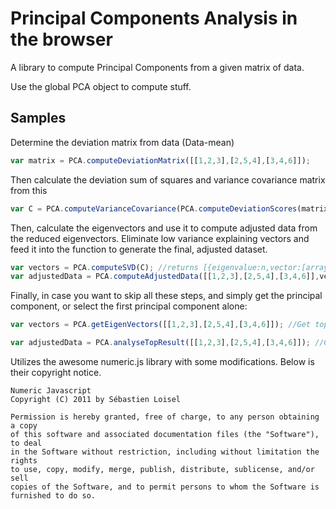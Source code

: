 # Principal Components Analysis in the browser

A library to compute Principal Components from a given matrix of data.

Use the global PCA object to compute stuff.

## Samples

Determine the deviation matrix from data (Data-mean)
```js
var matrix = PCA.computeDeviationMatrix([[1,2,3],[2,5,4],[3,4,6]]);
```

Then calculate the deviation sum of squares and variance covariance matrix from this 

```js
var C = PCA.computeVarianceCovariance(PCA.computeDeviationScores(matrix),false); //compute variance for population and not sample
```

Then, calculate the eigenvectors and use it to compute adjusted data from the reduced eigenvectors. Eliminate low variance explaining vectors and feed it into the function to generate the final, adjusted dataset.

```js
var vectors = PCA.computeSVD(C); //returns [{eigenvalue:n,vector:[array]}]
var adjustedData = PCA.computeAdjustedData([[1,2,3],[2,5,4],[3,4,6]],vectors[0].vector,vectors[1].vector); //select the first 2 principal components
```

Finally, in case you want to skip all these steps, and simply get the principal component, or select the first principal component alone:

```js
var vectors = PCA.getEigenVectors([[1,2,3],[2,5,4],[3,4,6]]); //Get top eigenvectors

var adjustedData = PCA.analyseTopResult([[1,2,3],[2,5,4],[3,4,6]]); //Get adjusted data using only the first eigenvector
```

Utilizes the awesome numeric.js library with some modifications. Below is their copyright notice.

```
Numeric Javascript
Copyright (C) 2011 by Sébastien Loisel

Permission is hereby granted, free of charge, to any person obtaining a copy
of this software and associated documentation files (the "Software"), to deal
in the Software without restriction, including without limitation the rights
to use, copy, modify, merge, publish, distribute, sublicense, and/or sell
copies of the Software, and to permit persons to whom the Software is
furnished to do so.
```